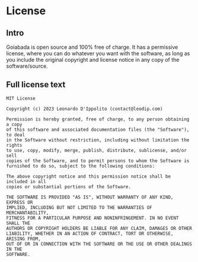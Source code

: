 # License

## Intro

Goiabada is open source and 100% free of charge. It has a permissive license, where you can do whatever you want with the software, as long as you include the original copyright and license notice in any copy of the software/source.

## Full license text

```
MIT License

Copyright (c) 2023 Leonardo D'Ippolito (contact@leodip.com)

Permission is hereby granted, free of charge, to any person obtaining a copy
of this software and associated documentation files (the "Software"), to deal
in the Software without restriction, including without limitation the rights
to use, copy, modify, merge, publish, distribute, sublicense, and/or sell
copies of the Software, and to permit persons to whom the Software is
furnished to do so, subject to the following conditions:

The above copyright notice and this permission notice shall be included in all
copies or substantial portions of the Software.

THE SOFTWARE IS PROVIDED "AS IS", WITHOUT WARRANTY OF ANY KIND, EXPRESS OR
IMPLIED, INCLUDING BUT NOT LIMITED TO THE WARRANTIES OF MERCHANTABILITY,
FITNESS FOR A PARTICULAR PURPOSE AND NONINFRINGEMENT. IN NO EVENT SHALL THE
AUTHORS OR COPYRIGHT HOLDERS BE LIABLE FOR ANY CLAIM, DAMAGES OR OTHER
LIABILITY, WHETHER IN AN ACTION OF CONTRACT, TORT OR OTHERWISE, ARISING FROM,
OUT OF OR IN CONNECTION WITH THE SOFTWARE OR THE USE OR OTHER DEALINGS IN THE
SOFTWARE.
```
